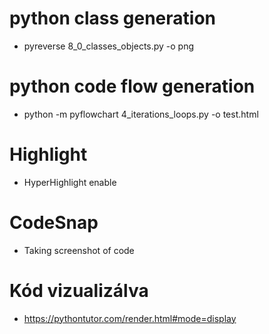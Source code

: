 # python class generation

- pyreverse 8_0_classes_objects.py -o png

# python code flow generation

- python -m pyflowchart 4_iterations_loops.py -o test.html

# Highlight

- HyperHighlight enable

# CodeSnap

- Taking screenshot of code

# Kód vizualizálva

- https://pythontutor.com/render.html#mode=display
